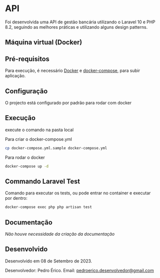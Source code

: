 # API

Foi desenvolvida uma API de gestão bancária utilizando o Laravel 10 e PHP 8.2, seguindo as melhores práticas e utilizando alguns design patterns.

## Máquina virtual (Docker)
## Pré-requisitos
Para execução, é necessário [Docker](https://docs.docker.com/) e [docker-compose](https://docs.docker.com/compose/install/), para subir aplicação.

## Configuração
O projecto está configurado por padrão para rodar com docker

## Execução
execute o comando na pasta local

Para criar o docker-compose.yml
```bash
cp docker-compose.yml.sample docker-compose.yml
```

Para rodar o docker
```bash
docker-compose up -d
```

## Commando Laravel Test

Comando para executar os tests, ou pode entrar no container e executar por dentro:
```bash
docker-compose exec php php artisan test
```

## Documentação

*Não houve necessidade da criação da documentação*

## Desenvolvido

Desenvolvido em 08 de Setembro de 2023.

Desenvolvedor: Pedro Érico.
Email: pedroerico.desenvolvedor@gmail.com
